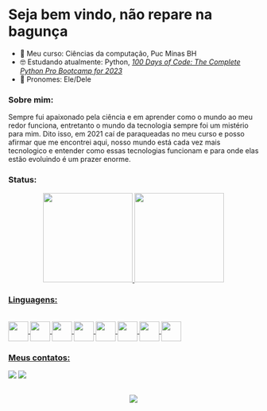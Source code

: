 # Seja bem vindo, não repare na bagunça

- 🏫 Meu curso: Ciências da computação, Puc Minas BH
- 🤓 Estudando atualmente: Python, [_100 Days of Code: The Complete Python Pro Bootcamp for 2023_](https://www.udemy.com/share/103J8C3@GleNMfn46VGFxqadL_3oVldsOik_cWXjOHqObXThcCDE4O3UdWAndKSkB4Yfe4Cglw==/)
- 👨 Pronomes: Ele/Dele
### Sobre mim:
Sempre fui apaixonado pela ciência e em aprender como o mundo ao meu redor funciona, entretanto o mundo da tecnologia sempre foi um mistério para mim. Dito isso, em 2021 caí de paraqueadas no meu curso e posso afirmar que me encontrei aqui, nosso mundo está cada vez mais tecnologico e entender como essas tecnologias funcionam e para onde elas estão evoluindo é um prazer enorme.
### Status:
<div align="center">
  <a href="https://github.com/TigoNunes" target="_blank">
  <img height = "180" src ="https://github-readme-stats.vercel.app/api?username=TigoNunes&show_icons=true&theme=radical&include_all_comits=true&rank_icon=github"/>
  <img height = "180" src ="https://github-readme-stats.vercel.app/api/top-langs/?username=TigoNunes&layout=donut&langs_count=5&theme=radical"/>
</div>
    
### Linguagens:    
<div style="display: inline_block"><br>
  <img align="center" height="40" widith="40" src="https://cdn.jsdelivr.net/gh/devicons/devicon/icons/c/c-original.svg" /> 
  <img align="center" height="40" widith="40" src="https://cdn.jsdelivr.net/gh/devicons/devicon/icons/cplusplus/cplusplus-original.svg" />
  <img align="center" height="40" widith="40" src="https://cdn.jsdelivr.net/gh/devicons/devicon/icons/html5/html5-original.svg" />
  <img align="center" height="40" widith="40" src="https://cdn.jsdelivr.net/gh/devicons/devicon/icons/css3/css3-original.svg" /> 
  <img align="center" height="40" widith="40" src="https://cdn.jsdelivr.net/gh/devicons/devicon/icons/javascript/javascript-original.svg" />
  <img align="center" height="40" widith="40" src="https://cdn.jsdelivr.net/gh/devicons/devicon/icons/java/java-original.svg" />
  <img align="center" height="40" widith="40" src="https://cdn.jsdelivr.net/gh/devicons/devicon/icons/mysql/mysql-original.svg" />  
  <img align="center" height="40" widith="40" src="https://cdn.jsdelivr.net/gh/devicons/devicon/icons/python/python-original.svg" />                
</div>

### Meus contatos:
<div> 
  <a href = "mailto:tiagonunesdecerqueira.pro@gmail.com"><img src="https://img.shields.io/badge/-Gmail-%23333?style=for-the-badge&logo=gmail&logoColor=white" target="_blank"></a>
  <a href="https://www.linkedin.com/in/tiago-nunes-0a2b1a208/" target="_blank"><img src="https://img.shields.io/badge/LinkedIn-0077B5?style=for-the-badge&logo=linkedin&logoColor=white" target="_blank"></a>   
</div>

##
<div align="center">
  <img src="https://media.tenor.com/LRryXQAHFVkAAAAC/one-piece.gif">
</div>

